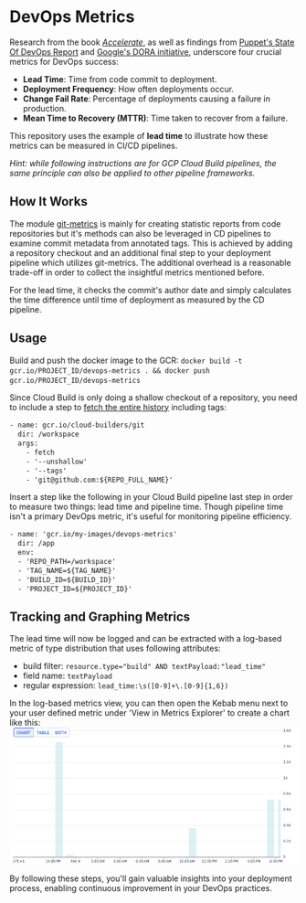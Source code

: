 # DevOps Metrics

Research from the book [_Accelerate_](https://en.wikipedia.org/wiki/Accelerate_(book)), as well as findings from [Puppet's State Of DevOps Report](https://www.puppet.com/resources/state-of-devops-report) and [Google's DORA initiative](https://dora.dev), underscore four crucial metrics for DevOps success:

- **Lead Time**: Time from code commit to deployment.
- **Deployment Frequency**: How often deployments occur.
- **Change Fail Rate**: Percentage of deployments causing a failure in production.
- **Mean Time to Recovery (MTTR)**: Time taken to recover from a failure.

This repository uses the example of **lead time** to illustrate how these metrics can be measured in CI/CD pipelines.

_Hint: while following instructions are for GCP Cloud Build pipelines, the same principle can also be applied to other pipeline frameworks._

## How It Works

The module [git-metrics](https://github.com/Praqma/git-metrics/) is mainly for creating statistic reports from code repositories but it's methods can also be leveraged in CD pipelines to examine commit metadata from annotated tags. This is achieved by adding a repository checkout and an additional final step to your deployment pipeline which utilizes git-metrics. The additional overhead is a reasonable trade-off in order to collect the insightful metrics mentioned before.

For the lead time, it checks the commit's author date and simply calculates the time difference until time of deployment as measured by the CD pipeline.

## Usage

Build and push the docker image to the GCR: `docker build -t gcr.io/PROJECT_ID/devops-metrics . && docker push gcr.io/PROJECT_ID/devops-metrics`

Since Cloud Build is only doing a shallow checkout of a repository, you need to include a step to [fetch the entire history](https://cloud.google.com/build/docs/automating-builds/create-manage-triggers#including_the_repository_history_in_a_build) including tags:

```
- name: gcr.io/cloud-builders/git
  dir: /workspace
  args:
    - fetch
    - '--unshallow'
    - '--tags'
    - 'git@github.com:${REPO_FULL_NAME}'
```

Insert a step like the following in your Cloud Build pipeline last step in order to measure two things: lead time and pipeline time. Though pipeline time isn't a primary DevOps metric, it's useful for monitoring pipeline efficiency.

```
- name: 'gcr.io/my-images/devops-metrics'
  dir: /app
  env:
  - 'REPO_PATH=/workspace'
  - 'TAG_NAME=${TAG_NAME}'
  - 'BUILD_ID=${BUILD_ID}'
  - 'PROJECT_ID=${PROJECT_ID}'
```

## Tracking and Graphing Metrics
The lead time will now be logged and can be extracted with a log-based metric of type distribution that uses following attributes:
- build filter: `resource.type="build" AND textPayload:"lead_time"`
- field name: `textPayload`
- regular expression: `lead_time:\s([0-9]+\.[0-9]{1,6})`

In the log-based metrics view, you can then open the Kebab menu next to your user defined metric under 'View in Metrics Explorer' to create a chart like this:
![](metrics-explorer-lead-time.png)

By following these steps, you'll gain valuable insights into your deployment process, enabling continuous improvement in your DevOps practices.